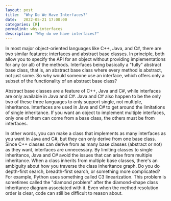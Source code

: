 ```yaml
---
layout: post
title:  "Why Do We Have Interfaces?"
date:   2022-05-21 17:00:00
categories: [R]
permalink: why-interfaces
description: "Why do we have interfaces?"
---
```

In most major object-oriented languages like C++, Java, and C#, there are two similar features: interfaces and abstract base classes. In principle, both allow you to specify the API for an object without providing implementations for any (or all) of the methods. Interfaces being basically a "fully" abstract base class, that is, an abstract base class where every method is abstract, not just some. So why would someone use an interface, which offers only a subset of the functionality of an abstract base class?

Abstract base classes are a feature of C++, Java and C#, while interfaces are only available in Java and C#. Java and C# also happen to be the only two of these three languages to only support single, not multiple, inheritance. Interfaces are used in Java and C# to get around the limitations of single inheritance. If you want an object to implement multiple interfaces, only one of them can come from a base class, the others must be from interfaces.

In other words, you can make a class that implements as many interfaces as you want in Java and C#, but they can only derive from one base class. Since C++ classes can derive from as many base classes (abstract or not) as they want, interfaces are unnecessary. By limiting classes to single inheritance, Java and C# avoid the issues that can arise from multiple inheritance. When a class inherits from multiple base classes, there's an ambiguity about how you traverse the class inheritance graph. Do you do depth-first search, breadth-first search, or something more complicated? For example, Python uses something called C3 linearization. This problem is sometimes called the "diamond problem" after the diamond-shape class inheritance diagram associated with it. Even when the method resolution order is clear, code can still be difficult to reason about.